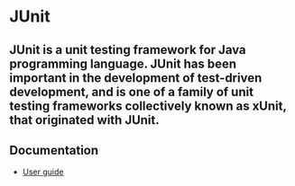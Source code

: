 # JUnit

## JUnit is a unit testing framework for Java programming language. JUnit has been important in the development of test-driven development, and is one of a family of unit testing frameworks collectively known as xUnit, that originated with JUnit.

## Documentation
  * [User guide](https://junit.org/junit5/docs/current/user-guide/)


